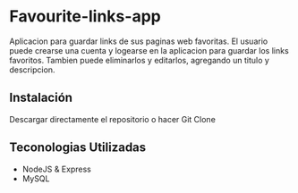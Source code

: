 # Favourite-links-app

Aplicacion para guardar links de sus paginas web favoritas. El usuario puede crearse una cuenta y logearse en la aplicacion para guardar los links favoritos. Tambien puede eliminarlos y editarlos, agregando un titulo y descripcion.

## Instalación

Descargar directamente el repositorio o hacer Git Clone 

## Teconologias Utilizadas

- NodeJS & Express
- MySQL




